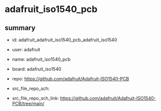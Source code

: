 # adafruit_iso1540_pcb
 
## summary 
* id: adafruit_adafruit_iso1540_pcb_adafruit_iso1540
* user: adafruit
* name: adafruit_iso1540_pcb
* board: adafruit_iso1540
* repo: https://github.com/adafruit/Adafruit-ISO1540-PCB



* src_file_repo_sch: 
* src_file_repo_sch_link: https://github.com/adafruit/Adafruit-ISO1540-PCB/tree/main/




